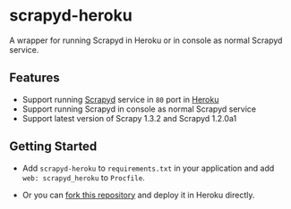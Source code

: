# scrapyd-heroku

A wrapper for running Scrapyd in Heroku or in console as normal Scrapyd service.

## Features

- Support running [Scrapyd](https://github.com/scrapy/scrapyd) service in ```80``` port in [Heroku](https://heroku.com/)
- Support running Scrapyd in console as normal Scrapyd service
- Support latest version of Scrapy 1.3.2 and Scrapyd 1.2.0a1
    
## Getting Started

- Add ```scrapyd-heroku``` to ```requirements.txt``` in your application and add ```web: scrapyd_heroku``` to ```Procfile```.

- Or you can [fork this repository](https://github.com/jxltom/scrapyd-heroku#fork-destination-box) and deploy it in Heroku directly.
